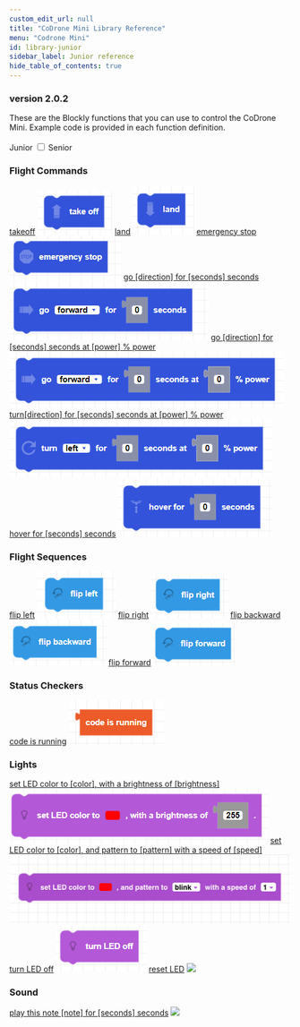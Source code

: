```yaml
---
custom_edit_url: null
title: "CoDrone Mini Library Reference"
menu: "Codrone Mini"
id: library-junior
sidebar_label: Junior reference
hide_table_of_contents: true
---
```


<h3 class="homeDocLandingVersion">version 2.0.2</h3>
These are the Blockly functions that you can use to control the CoDrone Mini. Example code is provided in each function definition.

<div class="center">
<br />
<span class="label-toggle">Junior</span>
<label onClick={function hi(){if(!document.getElementById("juniorSeniorSelector").checked){window.location.href = "/docs/codrone-mini/blockly/reference/library-senior"}}} class="switch">
 <input id="juniorSeniorSelector" type="checkbox" />
<span class="slider round"></span> 
</label>   
<span class="label-toggle">Senior</span>
</div>


<div class="boxLanding">
  <div class="parentContainer">
    <div class="box-reference-shadow margin-bottom-20">
        <h3>Flight Commands</h3>
        <a href="/docs/codrone-mini/blockly/Junior/Flight-Commands/01-takeoff">takeoff</a>
        <img src="/img/codrone-mini/blockly/Junior/Flight-Commands/takeoff.png"></img>
        <a href="/docs/codrone-mini/blockly/Junior/Flight-Commands/02-land">land</a>
        <img src="/img/codrone-mini/blockly/Junior/Flight-Commands/land.png"></img>
        <a href="/docs/codrone-mini/blockly/Junior/Flight-Commands/03-emergency-stop">emergency stop</a>
        <img src="/img/codrone-mini/blockly/Junior/Flight-Commands/emergencystop.png"></img>
        <a href="/docs/codrone-mini/blockly/Junior/Flight-Commands/04-go">go [direction] for [seconds] seconds</a>
        <img src="/img/codrone-mini/blockly/Junior/Flight-Commands/go.png"></img>
        <a href="/docs/codrone-mini/blockly/Junior/Flight-Commands/05-go-power">go [direction] for [seconds] seconds at [power] % power </a>
        <img src="/img/codrone-mini/blockly/Junior/Flight-Commands/go-power.png"></img>
        <a href="/docs/codrone-mini/blockly/Junior/Flight-Commands/06-turn">turn[direction] for [seconds] seconds at [power] % power </a>
        <img src="/img/codrone-mini/blockly/Junior/Flight-Commands/turn.png"></img>
        <a href="/docs/codrone-mini/blockly/Junior/Flight-Commands/07-hover">hover for [seconds] seconds</a>
        <img src="/img/codrone-mini/blockly/Junior/Flight-Commands/hover.png"></img>
    </div>
    <div class="box-reference-shadow margin-bottom-20">
      <h3>Flight Sequences</h3>
      <a href="/docs/codrone-mini/blockly/Junior/Flight-Sequences/01-flip-left">flip left</a>
        <img src="/img/codrone-mini/blockly/Junior/Flight-Sequences/flipleft.png"></img>
      <a href="/docs/codrone-mini/blockly/Junior/Flight-Sequences/02-flip-right">flip right</a>
        <img src="/img/codrone-mini/blockly/Junior/Flight-Sequences/flipright.png"></img>
      <a href="/docs/codrone-mini/blockly/Junior/Flight-Sequences/03-flip-backward">flip backward</a>
        <img src="/img/codrone-mini/blockly/Junior/Flight-Sequences/flipbackward.png"></img>
      <a href="/docs/codrone-mini/blockly/Junior/Flight-Sequences/04-flip-forward">flip forward</a>
        <img src="/img/codrone-mini/blockly/Junior/Flight-Sequences/flipforward.png"></img>
    </div>
  </div>
  <div class="parentContainer">
    <div class="box-reference-shadow margin-bottom-20">
      <h3>Status Checkers</h3>
      <a href="/docs/codrone-mini/blockly/Junior/Status-Checkers/01-code-is-running">code is running</a>
      <img src="/img/codrone-mini/blockly/Junior/Status-Checkers/codeisrunning.png"></img>
    </div>
    <div class="box-reference-shadow margin-bottom-20">
      <h3>Lights</h3>
      <a href="/docs/codrone-mini/blockly/Junior/Lights/01-set-drone-LED">set LED color to [color], with a brightness of [brightness]</a>
      <img src="/img/codrone-mini/blockly/Junior/Lights/LEDcolor.png"></img>
      <a href="/docs/codrone-mini/blockly/Junior/Lights/02-set-drone-LED-pattern">set LED color to [color], and pattern to [pattern] with a speed of [speed]</a>
      <img src="/img/codrone-mini/blockly/Junior/Lights/LEDcolor_pattern.png"></img>
      <a href="/docs/codrone-mini/blockly/Junior/Lights/03-turn-LED-off">turn LED off</a>
      <img src="/img/codrone-mini/blockly/Junior/Lights/LEDoff.png"></img>
      <a href="/docs/codrone-mini/blockly/Junior/Lights/04-reset-LED">reset LED</a>
      <img src="/img/codrone-mini/blockly/Junior/Status-Checkers/resetLED.png"></img>
    </div>
    <div class="box-reference-shadow margin-bottom-20">
      <h3>Sound</h3>
      <a href="/docs/codrone-mini/blockly/Junior/Lights/01-play-note">play this note [note] for [seconds] seconds</a>
      <img src="/img/codrone-mini/blockly/Junior/Lights/playnote.png"></img>
    </div>
  </div>
</div>

<div class="boxLanding">
</div>
